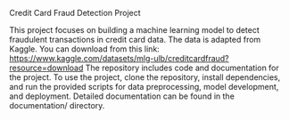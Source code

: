 Credit Card Fraud Detection Project

This project focuses on building a machine learning model to detect fraudulent transactions in credit card data.
The data is adapted from Kaggle. You can download from this link: https://www.kaggle.com/datasets/mlg-ulb/creditcardfraud?resource=download
The repository includes code and documentation for the project. 
To use the project, clone the repository, install dependencies, and run the provided scripts for data preprocessing, model development, and deployment. 
Detailed documentation can be found in the documentation/ directory.

